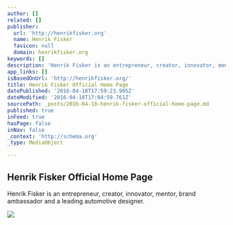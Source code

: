```yaml
---
author: []
related: []
publisher:
  url: 'http://henrikfisker.org'
  name: Henrik Fisker
  favicon: null
  domain: henrikfisker.org
keywords: []
description: 'Henrik Fisker is an entrepreneur, creator, innovator, mentor, brand ambassador and a leading automotive designer.'
app_links: []
isBasedOnUrl: 'http://henrikfisker.org/'
title: Henrik Fisker Official Home Page
datePublished: '2016-04-18T17:59:23.905Z'
dateModified: '2016-04-18T17:04:59.761Z'
sourcePath: _posts/2016-04-18-henrik-fisker-official-home-page.md
published: true
inFeed: true
hasPage: false
inNav: false
_context: 'http://schema.org'
_type: MediaObject

---
```

<article style=""><h1>Henrik Fisker Official Home Page</h1><p>Henrik Fisker is an entrepreneur, creator, innovator, mentor, brand ambassador and a leading automotive designer.</p><img src="http://henrikfisker.org/wp-content/uploads/2015/07/henrik-fisker-home2.png" /></article>